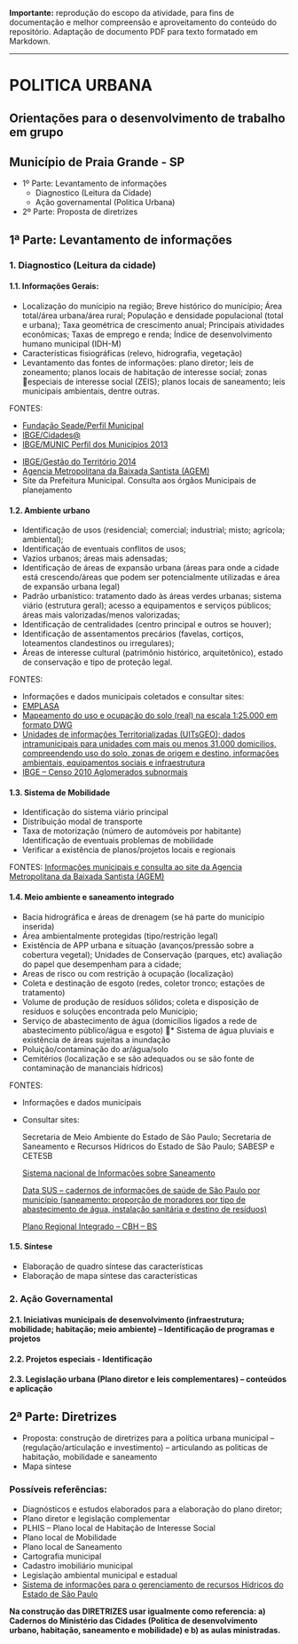 **Importante:** reprodução do escopo da atividade, para fins de documentação e melhor compreensão e aproveitamento do conteúdo do repositório. Adaptação de documento PDF para texto formatado em Markdown.

---------------------------

POLITICA URBANA
===============

Orientações para o desenvolvimento de trabalho em grupo
-------------------------------------------------------
Município de Praia Grande - SP
------------------------------

* 1º Parte: Levantamento de informações
    * Diagnostico (Leitura da Cidade)
    * Ação governamental (Politica Urbana)
* 2º Parte: Proposta de diretrizes

## 1ª Parte: Levantamento de informações

### 1. Diagnostico (Leitura da cidade)
#### 1.1. Informações Gerais:

* Localização do munícipio na região; Breve histórico do município; Área
total/área urbana/área rural; População e densidade populacional (total e
urbana); Taxa geométrica de crescimento anual; Principais atividades
econômicas; Taxas de emprego e renda; Índice de desenvolvimento
humano municipal (IDH-M)
* Características fisiográficas (relevo, hidrografia, vegetação)
* Levantamento das fontes de informações: plano diretor; leis de zoneamento; planos locais de habitação de interesse social; zonas especiais de interesse social (ZEIS); planos locais de saneamento; leis
municipais ambientais, dentre outras.

FONTES:

* [Fundação Seade/Perfil Municipal](http://produtos.seade.gov.br/produtos/perfil/)
* [IBGE/Cidades@](http://cidades.ibge.gov.br/xtras/uf.php?lang=&coduf=35&search=sao-paulo)
* [IBGE/MUNIC Perfil dos Municípios 2013](http://www.ibge.gov.br/home/estatistica/economia/perfilmunic/2013/)
- [IBGE/Gestão do Território 2014](http://ibge.gov.br/home/geociencias/geografia/redes_fluxos/gestao_do_territorio_2014/default.shtm)
- [Agencia Metropolitana da Baixada Santista (AGEM)](http://www.agem.sp.gov.br/)
- Site da Prefeitura Municipal. Consulta aos órgãos Municipais de planejamento

#### 1.2. Ambiente urbano

* Identificação de usos (residencial; comercial; industrial; misto; agrícola;
ambiental);
* Identificação de eventuais conflitos de usos;
* Vazios urbanos; áreas mais adensadas;
* Identificação de áreas de expansão urbana (áreas para onde a cidade
está crescendo/áreas que podem ser potencialmente utilizadas e área
de expansão urbana legal)
* Padrão urbanístico: tratamento dado às áreas verdes urbanas; sistema
viário (estrutura geral); acesso a equipamentos e serviços públicos;
áreas mais valorizadas/menos valorizadas;
* Identificação de centralidades (centro principal e outros se houver);
* Identificação de assentamentos precários (favelas, cortiços, loteamentos
clandestinos ou irregulares);
* Áreas de interesse cultural (patrimônio histórico, arquitetônico), estado
de conservação e tipo de proteção legal.

FONTES:

- Informações e dados municipais coletados e consultar sites:
- [EMPLASA](http://www.emplasa.sp.gov.br/emplasa/cartografia/SigPlan.asp)
- [Mapeamento do uso e ocupação do solo (real) na escala 1:25.000 em formato
DWG](http://www.uitgeo.sp.gov.br/)
- [Unidades de informações Territorializadas (UITsGEO); dados intramunicipais
para unidades com mais ou menos 31.000 domicilios, compreendendo uso do
solo, zonas de origem e destino, informações ambientais, equipamentos sociais
e infraestrutura](http://www.mapeiasp.sp.gov.br/Login?redirect=http://www.mapeiasp.sp.gov.br/)
- [IBGE – Censo 2010 Aglomerados subnormais](http://www.ibge.gov.br/home/estatistica/populacao/censo2010/aglomerados_subnormais/default_aglomerados_subnormais.shtm)

#### 1.3. Sistema de Mobilidade

* Identificação do sistema viário principal
* Distribuição modal de transporte
* Taxa de motorização (número de automóveis por habitante)
Identificação de eventuais problemas de mobilidade
* Verificar a existência de planos/projetos locais e regionais

FONTES: [Informações municipais e consulta ao site da Agencia Metropolitana da Baixada Santista (AGEM)](http://www.agem.sp.gov.br/)

#### 1.4. Meio ambiente e saneamento integrado

* Bacia hidrográfica e áreas de drenagem (se há parte do
município inserida)
* Área ambientalmente protegidas (tipo/restrição legal)
* Existência de APP urbana e situação (avanços/pressão sobre
a cobertura vegetal); Unidades de Conservação (parques, etc)
avaliação do papel que desempenham para a cidade;
* Areas de risco ou com restrição à ocupação (localização)
* Coleta e destinação de esgoto (redes, coletor tronco; estações
de tratamento)
* Volume de produção de resíduos sólidos; coleta e disposição
de resíduos e soluções encontrada pelo Município;
* Serviço de abastecimento de água (domicílios ligados a rede
de abastecimento público/água e esgoto)
* Sistema de água pluviais e existência de áreas sujeitas a
inundação
* Poluição/contaminação do ar/água/solo
* Cemitérios (localização e se são adequados ou se são fonte
de contaminação de mananciais hídricos)

FONTES:

- Informações e dados municipais
- Consultar sites:

    Secretaria de Meio Ambiente do Estado de São Paulo; Secretaria de Saneamento e Recursos Hídricos do Estado de São Paulo; SABESP e CETESB

    [Sistema nacional de Informações sobre Saneamento](http://www.snis.gov.br)

    [Data SUS – cadernos de informações de saúde de São Paulo por município (saneamento: proporção de moradores por tipo de
abastecimento de água, instalação sanitária e destino de resíduos)](http://tabnet.datasus.gov.br/tabdata/cadernos/sp.htm)
   
    [Plano Regional Integrado – CBH – BS](http://www.saneamento.sp.gov.br/PMS/UGRHI07/PRS_UGRHI07.pdf)

#### 1.5. Síntese

* Elaboração de quadro síntese das características
* Elaboração de mapa síntese das características

### 2. Ação Governamental

#### 2.1. Iniciativas municipais de desenvolvimento (infraestrutura; mobilidade; habitação; meio ambiente) – Identificação de programas e projetos

#### 2.2. Projetos especiais - Identificação

#### 2.3. Legislação urbana (Plano diretor e leis complementares) – conteúdos e aplicação

## 2ª Parte: Diretrizes

* Proposta: construção de diretrizes para a política urbana municipal – (regulação/articulação e investimento) – articulando as politicas de habitação, mobilidade e saneamento
* Mapa síntese

### Possíveis referências:

* Diagnósticos e estudos elaborados para a elaboração do plano diretor;
* Plano diretor e legislação complementar
* PLHIS – Plano local de Habitação de Interesse Social
* Plano local de Mobilidade
* Plano local de Saneamento
* Cartografia municipal
* Cadastro imobiliário municipal
* Legislação ambiental municipal e estadual
* [Sistema de informações para o gerenciamento de recursos Hídricos do Estado de São Paulo](http://www.sigrh.sp.gov.br/cgi-bin/sigrh)

**Na construção das DIRETRIZES usar igualmente como referencia: a) Cadernos do Ministério das Cidades (Politica de desenvolvimento urbano, habitação, saneamento e mobilidade) e b) as aulas ministradas.**
